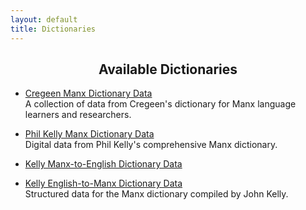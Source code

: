 ```yaml
---
layout: default
title: Dictionaries
---
```


<h2 style="text-align: center;">Available Dictionaries</h2>

- [Cregeen Manx Dictionary Data](https://github.com/Manx-forge/cregeen-manx-dictionary-data)  
  A collection of data from Cregeen's dictionary for Manx language learners and researchers.

- [Phil Kelly Manx Dictionary Data](https://github.com/Manx-forge/phil-kelly-manx-dictionary-data)  
  Digital data from Phil Kelly's comprehensive Manx dictionary.

- [Kelly Manx-to-English Dictionary Data](https://github.com/Manx-forge/kelly-m2e-manx-dictionary-data)  
- [Kelly English-to-Manx Dictionary Data](https://github.com/Manx-forge/kelly-e2m-manx-dictionary-data)  
  Structured data for the Manx dictionary compiled by John Kelly.


